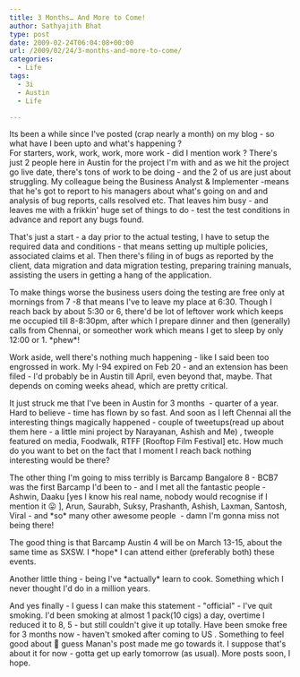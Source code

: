 ```yaml
---
title: 3 Months… And More to Come!
author: Sathyajith Bhat
type: post
date: 2009-02-24T06:04:08+00:00
url: /2009/02/24/3-months-and-more-to-come/
categories:
  - Life
tags:
  - 3i
  - Austin
  - Life

---
```

Its been a while since I've posted (crap nearly a month) on my blog - so what have I been upto and what's happening ?  
For starters, work, work, work, more work - did I mention work ? There's just 2 people here in Austin for the project I'm with and as we hit the project go live date, there's tons of work to be doing - and the 2 of us are just about struggling. My colleague being the Business Analyst & Implementer -means that he's got to report to his managers about what's going on and and analysis of bug reports, calls resolved etc. That leaves him busy - and leaves me with a frikkin' huge set of things to do - test the test conditions in advance and report any bugs found.

<!--more-->

That's just a start - a day prior to the actual testing, I have to setup the required data and conditions - that means setting up multiple policies, associated claims et al. Then there's filing in of bugs as reported by the client, data migration and data migration testing, preparing training manuals, assisting the users in getting a hang of the application.

To make things worse the business users doing the testing are free only at mornings from 7 -8 that means I've to leave my place at 6:30. Though I reach back by about 5:30 or 6, there'd be lot of leftover work which keeps me occupied till 8-8:30pm, after which I prepare dinner and then (generally) calls from Chennai, or someother work which means I get to sleep by only 12:00 or 1. \*phew\*!

Work aside, well there's nothing much happening - like I said been too engrossed in work. My I-94 expired on Feb 20 - and an extension has been filed - I'd probably be in Austin till April, even beyond that, maybe. That depends on coming weeks ahead, which are pretty critical.

It just struck me that I've been in Austin for 3 months  - quarter of a year. Hard to believe - time has flown by so fast. And soon as I left Chennai all the interesting things magically happened - couple of tweetups(read up about them here - a little mini project by Narayanan, Ashish and Me) , tweople featured on media, Foodwalk, RTFF [Rooftop Film Festival] etc. How much do you want to bet on the fact that I moment I reach back nothing interesting would be there?

The other thing I'm going to miss terribly is Barcamp Bangalore 8 - BCB7 was the first Barcamp I'd been to - and I met all the fantastic people - Ashwin, Daaku [yes I know his real name, nobody would recognise if I mention it 😛 ], Arun, Saurabh, Suksy, Prashanth, Ashish, Laxman, Santosh, Viral - and \*so\* many other awesome people  - damn I'm gonna miss not being there!

The good thing is that Barcamp Austin 4 will be on March 13-15, about the same time as SXSW. I \*hope\* I can attend either (preferably both) these events.

Another little thing - being I've \*actually\* learn to cook. Something which I never thought I'd do in a million years.

And yes finally - I guess I can make this statement - "official" - I've quit smoking. I'd been smoking at almost 1 pack(10 cigs) a day, overtime I reduced it to 8, 5 - but still couldn't give it up totally. Have been smoke free for 3 months now - haven't smoked after coming to US . Something to feel good about 🙂 guess Manan's post made me go towards it. I suppose that's about it for now - gotta get up early tomorrow (as usual). More posts soon, I hope.

